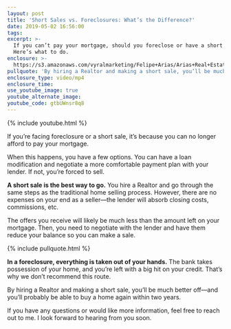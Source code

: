 ```yaml
---
layout: post
title: 'Short Sales vs. Foreclosures: What’s the Difference?'
date: 2019-05-02 16:56:00
tags:
excerpt: >-
  If you can’t pay your mortgage, should you foreclose or have a short sale?
  Here’s what to do.
enclosure: >-
  https://s3.amazonaws.com/vyralmarketing/Felipe+Arias/Arias+Real+Estate+_+Short+Sales+vs.+Foreclosures-+Whats+the+Difference_.mp4
pullquote: 'By hiring a Realtor and making a short sale, you’ll be much better off'
enclosure_type: video/mp4
enclosure_time:
use_youtube_image: true
youtube_alternate_image:
youtube_code: gtbUWnsr8q8
---
```


{% include youtube.html %}

If you’re facing foreclosure or a short sale, it’s because you can no longer afford to pay your mortgage. 

When this happens, you have a few options. You can have a loan modification and negotiate a more comfortable payment plan with your lender. If not, you’re forced to sell.

**A short sale is the best way to go.** You hire a Realtor and go through the same steps as the traditional home selling process. However, there are no expenses on your end as a seller—the lender will absorb closing costs, commissions, etc.

The offers you receive will likely be much less than the amount left on your mortgage. Then, you need to negotiate with the lender and have them reduce your balance so you can make a sale.

{% include pullquote.html %}

**In a foreclosure, everything is taken out of your hands.** The bank takes possession of your home, and you’re left with a big hit on your credit. That’s why we don’t recommend this route.

By hiring a Realtor and making a short sale, you’ll be much better off—and you’ll probably be able to buy a home again within two years.

If you have any questions or would like more information, feel free to reach out to me. I look forward to hearing from you soon.<br>